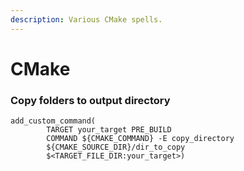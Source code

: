 ```yaml
---
description: Various CMake spells.
---
```


# CMake

### Copy folders to output directory

```text
add_custom_command(
        TARGET your_target PRE_BUILD
        COMMAND ${CMAKE_COMMAND} -E copy_directory
        ${CMAKE_SOURCE_DIR}/dir_to_copy
        $<TARGET_FILE_DIR:your_target>)

```



